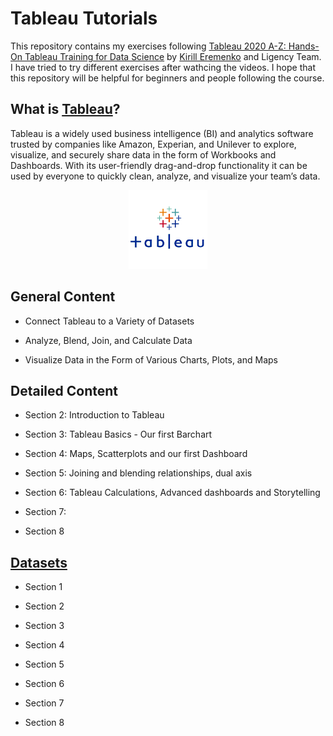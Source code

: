 # Tableau Tutorials

This repository contains my exercises following [Tableau 2020 A-Z: Hands-On Tableau Training for Data Science](https://www.udemy.com/course/tableau10/) by [Kirill Eremenko](https://www.linkedin.com/in/keremenko/) and Ligency Team. I have tried to try different exercises after wathcing the videos. I hope that this repository will be helpful for beginners and people following the course.

## What is [Tableau](https://www.tableau.com/why-tableau/what-is-tableau)?

Tableau is a widely used business intelligence (BI) and analytics software trusted by companies like Amazon, Experian, and Unilever to explore, visualize, and securely share data in the form of Workbooks and Dashboards. With its user-friendly drag-and-drop functionality it can be used by everyone to quickly clean, analyze, and visualize your team’s data.
    

<p align="center">
    <img width=25% src="logo.png">
</p>


## General Content

- Connect Tableau to a Variety of Datasets

- Analyze, Blend, Join, and Calculate Data

- Visualize Data in the Form of Various Charts, Plots, and Maps

## Detailed Content

- Section 2: Introduction to Tableau

- Section 3: Tableau Basics - Our first Barchart

- Section 4: Maps, Scatterplots and our first Dashboard

- Section 5: Joining and blending relationships, dual axis

- Section 6: Tableau Calculations, Advanced dashboards and Storytelling

- Section 7: 

- Section 8

## [Datasets](/datasets)

- Section 1

- Section 2

- Section 3

- Section 4

- Section 5

- Section 6

- Section 7

- Section 8

